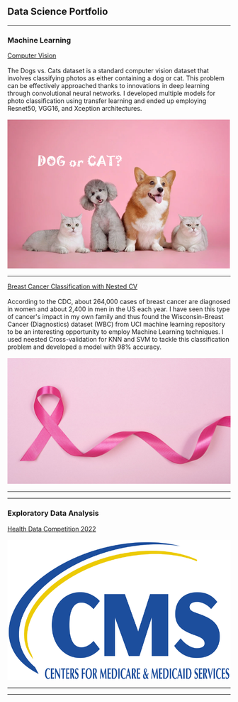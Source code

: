 ## Data Science Portfolio

---

### Machine Learning 

[Computer Vision](https://colab.research.google.com/drive/1KPe_qfrUfJOI-0rueGpRvwpUpdyqpoqT#scrollTo=5sHPuLpl3-uM)
<br><br>
The Dogs vs. Cats dataset is a standard computer vision dataset that involves classifying photos as either containing a dog or cat. This problem can be effectively approached thanks to innovations in deep learning through convolutional neural networks. I developed multiple models for photo classification using transfer learning and ended up employing Resnet50, VGG16, and Xception architectures.
<br><br>
<img src="images/dogvcat.png?raw=true"/>


---
[Breast Cancer Classification with Nested CV](https://baileythill.github.io/Notebooks/Breast-Cancer-Classification.html)
<br><br>
According to the CDC, about 264,000 cases of breast cancer are diagnosed in women and about 2,400 in men in the US each year. I have seen this type of cancer's impact in my own family and thus found the Wisconsin-Breast Cancer (Diagnostics) dataset (WBC) from UCI machine learning repository to be an interesting opportunity to employ Machine Learning techniques. I used neested Cross-validation for KNN and SVM to tackle this classification problem and developed a model with 98% accuracy.
<br><br>
<img src="images/breastcancer.jpg?raw=true"/>

---

---

### Exploratory Data Analysis

[Health Data Competition 2022](https://github.com/baileythill/Health-Data-Competition)
<br><br>
<img src="images/CMS.png?raw=true"/>

---


---
<p style="font-size:11px">
<!-- Remove above link if you don't want to attibute -->
